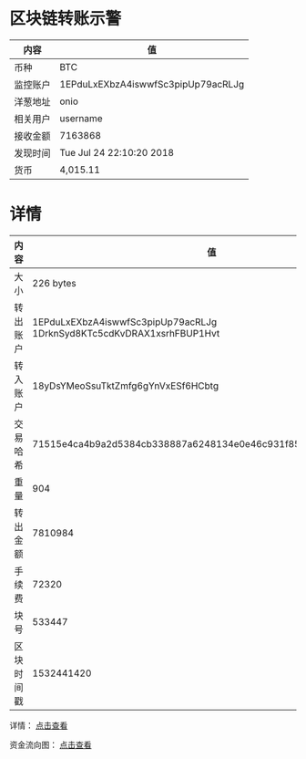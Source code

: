 ﻿# 区块链转账示警
|内容|值|
| ----- | ---- |
| 币种 | BTC |
|监控账户 | 1EPduLxEXbzA4iswwfSc3pipUp79acRLJg |
 |洋葱地址 | onio | 
 |相关用户 | username | 
|接收金额 | 7163868 |
|发现时间 |Tue Jul 24 22:10:20 2018|
|货币 |4,015.11 |


# 详情
|内容|值|
| ---  |  ----- |
|大小   | 226 bytes |
|转出账户 |  1EPduLxEXbzA4iswwfSc3pipUp79acRLJg<br/>  1DrknSyd8KTc5cdKvDRAX1xsrhFBUP1Hvt<br/>  |
|转入账户 |  18yDsYMeoSsuTktZmfg6gYnVxESf6HCbtg<br/>  |
|交易哈希 | 71515e4ca4b9a2d5384cb338887a6248134e0e46c931f859c026f241427fd5af |
|重量 | 904 |
|转出金额 | 7810984 |
|手续费 | 72320 |
|块号 |533447|
|区块时间戳 | 1532441420 |


详情： [点击查看]( https://blockchain.info/tx/71515e4ca4b9a2d5384cb338887a6248134e0e46c931f859c026f241427fd5af)

资金流向图： [点击查看](https://blockchain.info/tree/362372892)